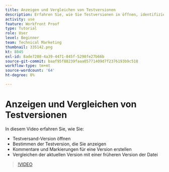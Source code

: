 ```yaml
---
title: Anzeigen und Vergleichen von Testversionen
description: Erfahren Sie, wie Sie Testversionen in öffnen, identifizieren, markieren, kommentieren und vergleichen [!DNL  Workfront].
activity: use
feature: Workfront Proof
type: Tutorial
role: User
level: Beginner
team: Technical Marketing
thumbnail: 335142.png
kt: 8845
exl-id: 8ade7208-4a39-4471-845f-5290fe27b66b
source-git-commit: baaf95f88239faaa05771409d7f2376193b9c518
workflow-type: tm+mt
source-wordcount: '64'
ht-degree: 0%

---
```


# Anzeigen und Vergleichen von Testversionen

In diesem Video erfahren Sie, wie Sie:

* Testversand-Version öffnen
* Bestimmen der Testversion, die Sie anzeigen
* Kommentare und Markierungen für eine Version erstellen
* Vergleichen der aktuellen Version mit einer früheren Version der Datei

>[!VIDEO](https://video.tv.adobe.com/v/335142/?quality=12)

<!--
## Learn more
* Compare proofs
-->
